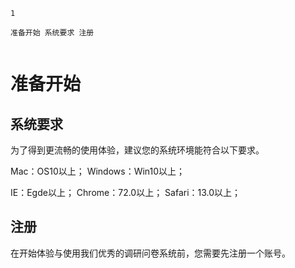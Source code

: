 ```index
1
```
```tag
准备开始 系统要求 注册
```
```summary

```
# 准备开始

## 系统要求
为了得到更流畅的使用体验，建议您的系统环境能符合以下要求。

Mac：OS10以上；
Windows：Win10以上；

IE：Egde以上；
Chrome：72.0以上；
Safari：13.0以上；

## 注册
在开始体验与使用我们优秀的调研问卷系统前，您需要先注册一个账号。

